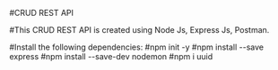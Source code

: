 #CRUD REST API

#This CRUD REST API is created using Node Js, Express Js, Postman.

#Install the following dependencies:
#npm init -y
#npm install --save express
#npm install --save-dev nodemon
#npm i uuid  

